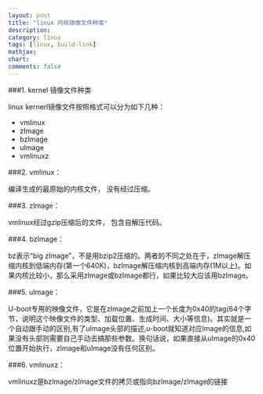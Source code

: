 ```yaml
---
layout: post
title: "linux 内核镜像文件种类"
description:
category: linux
tags: [linux, build-link]
mathjax: 
chart:
comments: false
---
```


###1. kernel 镜像文件种类  
  
linux kernerl镜像文件按照格式可以分为如下几种：

+ vmlinux
+ zImage
+ bzImage
+ uImage
+ vmlinuxz  
  
###2. vmlinux：  
  
编译生成的最原始的内核文件， 没有经过压缩。  
  
###3. zImage：  
  
vmlinux经过gzip压缩后的文件， 包含自解压代码。  
  
###4. bzImage：  
  
bz表示“big zImage”，不是用bzip2压缩的。两者的不同之处在于，zImage解压缩内核到低端内存(第一个640K)，bzImage解压缩内核到高端内存(1M以上)。如果内核比较小，那么采用zImage或bzImage都行，如果比较大应该用bzImage。  
  
###5. uImage：  
  
U-boot专用的映像文件，它是在zImage之前加上一个长度为0x40的tag(64个字节，说明这个映像文件的类型、加载位置、生成时间、大小等信息)。其实就是一个自动跟手动的区别,有了uImage头部的描述,u-boot就知道对应Image的信息,如果没有头部则需要自己手动去搞那些参数。换句话说，如果直接从uImage的0x40位置开始执行，zImage和uImage没有任何区别。  
  
###6. vmlinuxz：  
  
vmlinuxz是bzImage/zImage文件的拷贝或指向bzImage/zImage的链接
